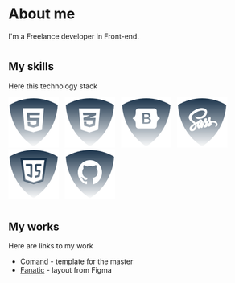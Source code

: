 # <h1>About me</h1>

<p>I'm a Freelance developer in Front-end.</p>

# <h2>My skills</h2>

<p>Here this technology stack</p>

![html5](./img/html.svg) &nbsp;
![css](./img/css.svg) &nbsp;
![Botstrap](./img/bootstrap.svg) &nbsp;
![Sass](./img/sass.svg) &nbsp;
![JS](./img/js.svg) &nbsp;
![Github](./img/github.svg) &nbsp;

<!--
![ReactJS](./img/reactjs.svg) &nbsp;
![NodeJS](./img/nodejs.svg) &nbsp;
-->

# <h2>My works</h2>
<p>Here are links to my work</p>
<ul>
  <li><a href="https://github.com/JSDID/Comand" target="_blank">Comand</a> - template for the master</li>
  <li><a href="https://github.com/JSDID/Fanatic" target="_blank">Fanatic</a> - layout from Figma</li>
</ul>

